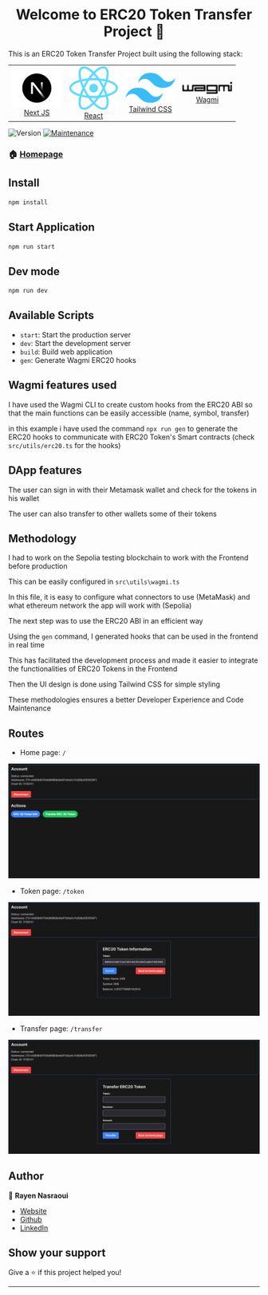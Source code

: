 <h1 align="center">Welcome to ERC20 Token Transfer Project 👋</h1>

This is an ERC20 Token Transfer Project built using the following stack:

<table >
    <tr>
        <td align="center" margin= "0 20px 0 20px">
            <a href="https://www.typescriptlang.org/">
                <img src="https://github.com/R4Y-R4Y/blockchain-app/blob/main/img/nextjs.png?raw=true" alt="Next JS logo" width="100">
                <br>
                Next JS
            </a>
        </td>
        <td align="center" margin= "0 20px 0 20px">
            <a href="https://www.fastify.io/">
                <img src="https://github.com/R4Y-R4Y/blockchain-app/blob/main/img/react.png?raw=true" alt="React logo" width="100">
                <br>
                React
            </a>
        </td>
        <td align="center" margin= "0 20px 0 20px">
            <a href="https://www.prisma.io/">
                <img src="https://github.com/R4Y-R4Y/blockchain-app/blob/main/img/tailwindcss.png?raw=true" alt="Prisma logo" width="100">
                <br>
                Tailwind CSS
            </a>
        </td>
        <td align="center"  margin=" 0 20px 0 20px">
            <a href="https://www.postgresql.org/">
                <img src="https://github.com/R4Y-R4Y/blockchain-app/blob/main/img/wagmi.png?raw=true" width="100">
                <br>
                Wagmi
            </a>
        </td>
    </tr>
</table>

<p>
  <img alt="Version" src="https://img.shields.io/badge/version-1.0.0-blue.svg?cacheSeconds=2592000" />
  <a href="https://github.com/R4Y-repo/web_services_project/graphs/commit-activity" target="_blank">
    <img alt="Maintenance" src="https://img.shields.io/badge/Maintained%3F-yes-green.svg" />
  </a>
</p>


### 🏠 [Homepage](https://github.com/R4Y-repo/web_services_project#readme)

## Install

```sh
npm install
```

## Start Application

```sh
npm run start
```

## Dev mode

```sh
npm run dev
```

## Available Scripts

- `start`: Start the production server
- `dev`: Start the development server
- `build`: Build web application
- `gen`: Generate Wagmi ERC20 hooks


## Wagmi features used


I have used the Wagmi CLI to create custom hooks from the ERC20 ABI so that the main functions can be easily accessible (name, symbol, transfer)

in this example i have used the command `npx run gen` to generate the ERC20 hooks to communicate with ERC20 Token's Smart contracts (check `src/utils/erc20.ts` for the hooks)

## DApp features

The user can sign in with their Metamask wallet and check for the tokens in his wallet

The user can also transfer to other wallets some of their tokens

## Methodology

I had to work on the Sepolia testing blockchain to work with the Frontend before production

This can be easily configured in `src\utils\wagmi.ts`

In this file, it is easy to configure what connectors to use (MetaMask) and what ethereum network the app will work with (Sepolia)

The next step was to use the ERC20 ABI in an efficient way

Using the `gen` command, I generated hooks that can be used in the frontend in real time

This has facilitated the development process and made it easier to integrate the functionalities of ERC20 Tokens in the Frontend

Then the UI design is done using Tailwind CSS for simple styling

These methodologies ensures a better Developer Experience and Code Maintenance

## Routes

- Home page: `/`
<img src="https://github.com/R4Y-R4Y/blockchain-app/blob/main/img/home.png?raw=true" alt="Home Page">

- Token page: `/token`
<img src="https://github.com/R4Y-R4Y/blockchain-app/blob/main/img/token.png?raw=true" alt="Token Page">

- Transfer page: `/transfer`
<img src="https://github.com/R4Y-R4Y/blockchain-app/blob/main/img/transfer.png?raw=true" alt="Transfer Page">


## Author

👤 **Rayen Nasraoui**

* [Website](https://r4y-r4y.github.io/)
* [Github](https://github.com/R4Y-R4Y)
* [LinkedIn](https://linkedin.com/in/https:\/\/www.linkedin.com\/in\/rayen-nasraoui-603b22203\/)

## Show your support

Give a ⭐️ if this project helped you!

***

